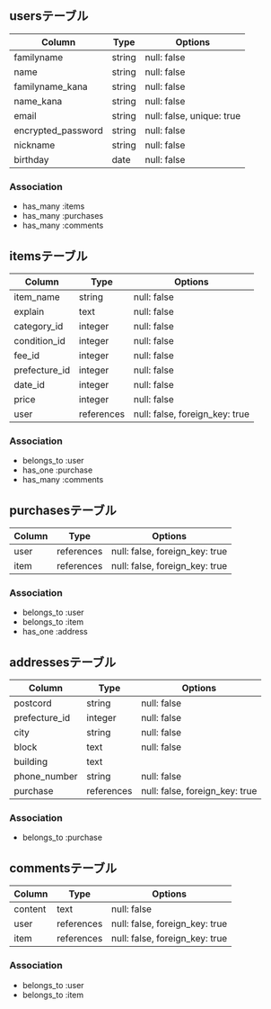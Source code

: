 ## usersテーブル

| Column              | Type   | Options     |
| ------------------- | ------ | ----------  |
| familyname          | string | null: false |
| name                | string | null: false |
| familyname_kana     | string | null: false |
| name_kana           | string | null: false |
| email               | string | null: false, unique: true |
| encrypted_password  | string | null: false |
| nickname            | string | null: false |
| birthday            | date   | null: false |

### Association
- has_many :items
- has_many :purchases
- has_many :comments



## itemsテーブル

| Column              | Type        | Options     |
| ------------------- | ----------- | ----------  |
| item_name           | string      | null: false |
| explain             | text        | null: false |
| category_id         | integer     | null: false |
| condition_id        | integer     | null: false |
| fee_id              | integer     | null: false |
| prefecture_id       | integer     | null: false |
| date_id             | integer     | null: false |
| price               | integer     | null: false |
| user                | references  | null: false, foreign_key: true |

### Association
- belongs_to :user
- has_one :purchase
- has_many :comments



## purchasesテーブル

| Column              | Type        | Options     |
| ------------------- | ----------- | ----------  |
| user                | references  | null: false, foreign_key: true |
| item                | references  | null: false, foreign_key: true |

### Association
- belongs_to :user
- belongs_to :item
- has_one :address



## addressesテーブル

| Column              | Type        | Options     |
| ------------------- | ----------- | ----------  |
| postcord            | string      | null: false |
| prefecture_id       | integer     | null: false |
| city                | string      | null: false |
| block               | text        | null: false |
| building            | text        |             |
| phone_number        | string      | null: false |
| purchase            | references  | null: false, foreign_key: true |

### Association
- belongs_to :purchase



## commentsテーブル

|Column   |Type        | Options     |
| ------- | ---------- | ----------- |
| content | text       | null: false |
| user    | references | null: false, foreign_key: true |
| item    | references | null: false, foreign_key: true |

### Association
- belongs_to :user
- belongs_to :item